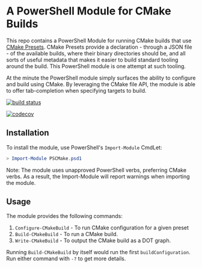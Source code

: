# A PowerShell Module for CMake Builds

This repo contains a PowerShell Module for running CMake builds that use [CMake Presets][cmake-presets]. CMake Presets
provide a declaration - through a JSON file - of the available builds, where their binary directories should be, and all
sorts of useful metadata that makes it easier to build standard tooling around the build. This PowerShell module is one
attempt at such tooling.

At the minute the PowerShell module simply surfaces the ability to configure and build using CMake. By leveraging the
CMake file API, the module is able to offer tab-completion when specifying targets to build.

[![build status](https://github.com/MarkSchofield/PSCMake/actions/workflows/ci.yaml/badge.svg?branch=main)](https://github.com/MarkSchofield/PSCMake/actions/workflows/ci.yaml?query=branch%3Amain)

[![codecov](https://codecov.io/gh/MarkSchofield/PSCMake/branch/develop/graph/badge.svg?token=DS41WQROME)](https://codecov.io/gh/MarkSchofield/PSCMake)

## Installation

To install the module, use PowerShell's `Import-Module` CmdLet:

```powershell
> Import-Module PSCMake.psd1
```

Note: The module uses unapproved PowerShell verbs, preferring CMake verbs. As a result, the Import-Module will report
warnings when importing the module.

## Usage

The module provides the following commands:

1. `Configure-CMakeBuild` - To run CMake configuration for a given preset
2. `Build-CMakeBuild` - To run a CMake build.
3. `Write-CMakeBuild` - To output the CMake build as a DOT graph.

Running `Build-CMakeBuild` by itself would run the first `buildConfiguration`. Run either command with `-?` to get more
details.

[cmake-presets]: <https://cmake.org/cmake/help/latest/manual/cmake-presets.7.html> "CMake Presets"
